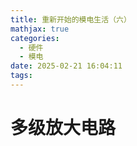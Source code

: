 ```yaml
---
title: 重新开始的模电生活（六）
mathjax: true
categories:
  - 硬件
  - 模电
date: 2025-02-21 16:04:11
tags:
---
```



# 多级放大电路